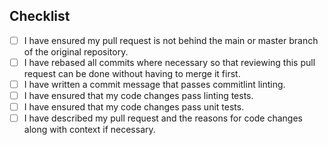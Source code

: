## Checklist

- [ ] I have ensured my pull request is not behind the main or master branch of the original repository.
- [ ] I have rebased all commits where necessary so that reviewing this pull request can be done without having to merge it first.
- [ ] I have written a commit message that passes commitlint linting.
- [ ] I have ensured that my code changes pass linting tests.
- [ ] I have ensured that my code changes pass unit tests.
- [ ] I have described my pull request and the reasons for code changes along with context if necessary.
